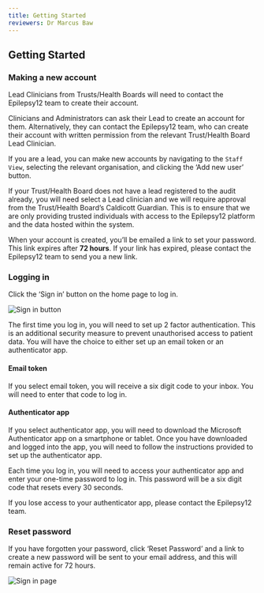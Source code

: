 ```yaml
---
title: Getting Started
reviewers: Dr Marcus Baw
---
```


## Getting Started

### Making a new account

Lead Clinicians from Trusts/Health Boards will need to contact the Epilepsy12 team to create their account.

Clinicians and Administrators can ask their Lead to create an account for them. Alternatively, they can contact the Epilepsy12 team, who can create their account with written permission from the relevant Trust/Health Board Lead Clinician.

If you are a lead, you can make new accounts by navigating to the `Staff View`, selecting the relevant organisation, and clicking the ‘Add new user’ button.

If your Trust/Health Board does not have a lead registered to the audit already, you will need select a Lead clinician and we will require approval from the Trust/Health Board’s Caldicott Guardian. This is to ensure that we are only providing trusted individuals with access to the Epilepsy12 platform and the data hosted within the system.

When your account is created, you’ll be emailed a link to set your password. This link expires after **72 hours**. If your link has expired, please contact the Epilepsy12 team to send you a new link.

### Logging in

Click the ‘Sign in’ button on the home page to log in.

![Sign in button](../_assets/_images/sign-in-button.png)

The first time you log in, you will need to set up 2 factor authentication. This is an additional security measure to prevent unauthorised access to patient data. You will have the choice to either set up an email token or an authenticator app.

#### Email token

If you select email token, you will receive a six digit code to your inbox. You will need to enter that code to log in.

#### Authenticator app

If you select authenticator app, you will need to download the Microsoft Authenticator app on a smartphone or tablet.
Once you have downloaded and logged into the app, you will need to follow the instructions provided to set up the authenticator app.

Each time you log in, you will need to access your authenticator app and enter your one-time password to log in. This password will be a six digit code that resets every 30 seconds.

If you lose access to your authenticator app, please contact the Epilepsy12 team.

### Reset password
If you have forgotten your password, click ‘Reset Password’ and a link to create a new password will be sent to your email address, and this will remain active for 72 hours.

![Sign in page](../_assets/_images/sign-in-page.png)
